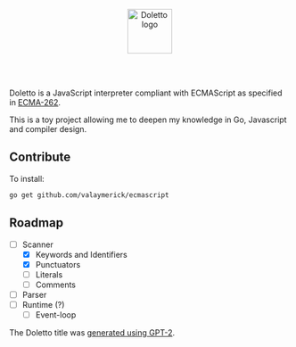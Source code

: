 <br/><br/>

<p align="center">
    <img width="80px" src="https://user-images.githubusercontent.com/18191750/87425115-615ab400-c5dd-11ea-81fa-5e726ddb04fe.png" alt="Doletto logo"/>
</p>
<br/><br/>

Doletto is a JavaScript interpreter compliant with ECMAScript as specified in [ECMA-262](https://tc39.es/ecma262/).

This is a toy project allowing me to deepen my knowledge in Go, Javascript and compiler design.

## Contribute

To install:

```bash
go get github.com/valaymerick/ecmascript
```

## Roadmap

- [ ] Scanner
  - [x] Keywords and Identifiers
  - [x] Punctuators
  - [ ] Literals
  - [ ] Comments
- [ ] Parser
- [ ] Runtime (?)
  - [ ] Event-loop

The Doletto title was [generated using GPT-2](https://github.com/turtlesoupy/this-word-does-not-exist).
